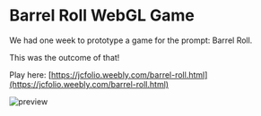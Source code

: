# Barrel Roll WebGL Game

We had one week to prototype a game for the prompt: Barrel Roll. 

This was the outcome of that!

Play here: [https://jcfolio.weebly.com/barrel-roll.html](https://jcfolio.weebly.com/barrel-roll.html)

![preview](https://user-images.githubusercontent.com/37534421/223635727-f6cbdb48-dd45-41e1-a122-e21214f8a5c9.png)
